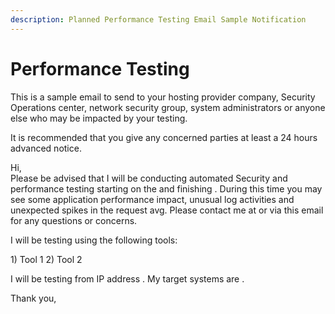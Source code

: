 ```yaml
---
description: Planned Performance Testing Email Sample Notification
---
```


# Performance Testing

This is a sample email to send to your hosting provider company, Security Operations center, network security group, system administrators or anyone else who may be impacted by your testing.  
  
It is recommended that you give any concerned parties at least a 24 hours advanced notice.

 

Hi,   
Please be advised that I will be conducting automated Security and performance testing starting on the  and finishing . During this time you may see some application performance impact, unusual log activities and unexpected spikes in the request avg. Please contact me at  or via this email for any questions or concerns.

I will be testing using the following tools:

1\) Tool 1 2\) Tool 2

I will be testing from IP address . My target systems are .

Thank you,

